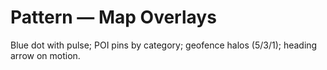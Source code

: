 # Pattern — Map Overlays

Blue dot with pulse; POI pins by category; geofence halos (5/3/1); heading arrow on motion.